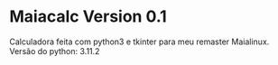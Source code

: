 # Maiacalc Version 0.1
Calculadora feita com python3 e tkinter para meu remaster Maialinux. 
Versão do python: 3.11.2
